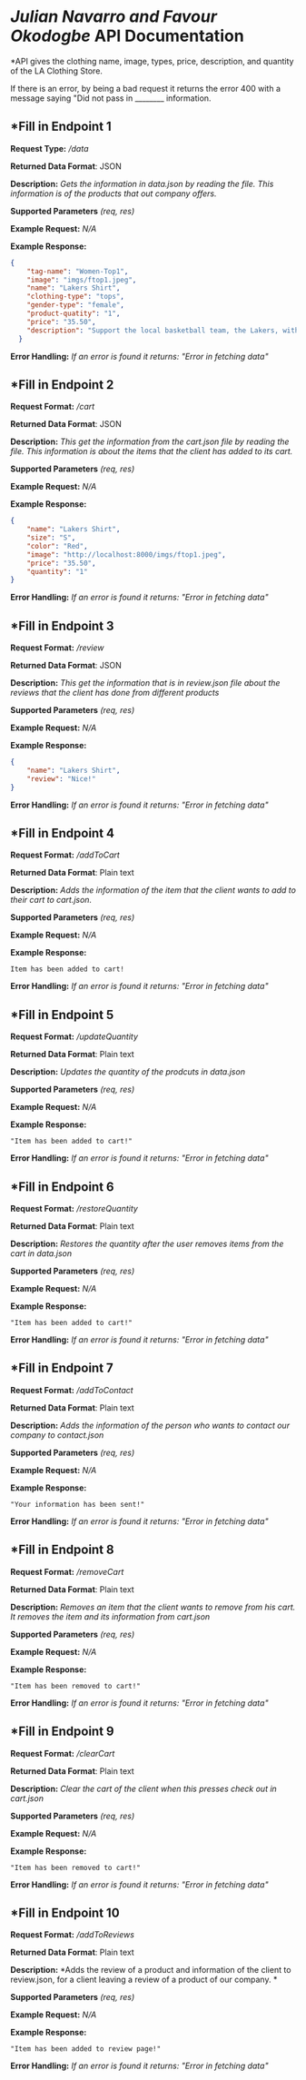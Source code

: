 # *Julian Navarro and Favour Okodogbe* API Documentation
*API gives the clothing name, image, types, price, description, and quantity
of the LA Clothing Store.

If there is an error, by being a bad request it returns the error 400 with 
a message saying "Did not pass in ________ information.

## *Fill in Endpoint 1
**Request Type:** */data*

**Returned Data Format**: JSON

**Description:** *Gets the information in data.json by reading the file. This information is of the products that out company offers.*

**Supported Parameters** *(req, res)*

**Example Request:** *N/A*

**Example Response:**
```json
{
    "tag-name": "Women-Top1",
    "image": "imgs/ftop1.jpeg",
    "name": "Lakers Shirt",
    "clothing-type": "tops",
    "gender-type": "female",
    "product-quatity": "1",
    "price": "35.50",
    "description": "Support the local basketball team, the Lakers, with this loose-fitted shirt!"
  }
```

**Error Handling:**
*If an error is found it returns:*
*"Error in fetching data"*


## *Fill in Endpoint 2
**Request Format:** */cart*

**Returned Data Format**: JSON

**Description:** *This get the information from the cart.json file by reading the file. This information is about the items
                  that the client has added to its cart.*

**Supported Parameters** *(req, res)*

**Example Request:** *N/A*

**Example Response:**
```json
{
    "name": "Lakers Shirt",
    "size": "S",
    "color": "Red",
    "image": "http://localhost:8000/imgs/ftop1.jpeg",
    "price": "35.50",
    "quantity": "1"
}
```

**Error Handling:**
*If an error is found it returns:*
*"Error in fetching data"*



## *Fill in Endpoint 3 
**Request Format:** */review*

**Returned Data Format**: JSON

**Description:** *This get the information that is in review.json file about the reviews 
                  that the client has done from different products*

**Supported Parameters** *(req, res)*

**Example Request:** *N/A*

**Example Response:**
```json
{
    "name": "Lakers Shirt",
    "review": "Nice!"
}
```

**Error Handling:**
*If an error is found it returns:*
*"Error in fetching data"*


## *Fill in Endpoint 4
**Request Format:** */addToCart*

**Returned Data Format**: Plain text

**Description:** *Adds the information of the item that the client wants to add to their cart to cart.json.*

**Supported Parameters** *(req, res)*

**Example Request:** *N/A*

**Example Response:**
```
Item has been added to cart!
```

**Error Handling:**
*If an error is found it returns:*
*"Error in fetching data"*



## *Fill in Endpoint 5
**Request Format:** */updateQuantity*

**Returned Data Format**: Plain text

**Description:** *Updates the quantity of the prodcuts in data.json*

**Supported Parameters** *(req, res)*

**Example Request:** *N/A*

**Example Response:**
```
"Item has been added to cart!"
```

**Error Handling:**
*If an error is found it returns:*
*"Error in fetching data"*


## *Fill in Endpoint 6
**Request Format:** */restoreQuantity*

**Returned Data Format**: Plain text

**Description:** *Restores the quantity after the user removes items from the cart in data.json*

**Supported Parameters** *(req, res)*

**Example Request:** *N/A*

**Example Response:**
```
"Item has been added to cart!"
```

**Error Handling:**
*If an error is found it returns:*
*"Error in fetching data"*



## *Fill in Endpoint 7
**Request Format:** */addToContact*

**Returned Data Format**: Plain text

**Description:** *Adds the information of the person who wants to contact our company to contact.json*

**Supported Parameters** *(req, res)*

**Example Request:** *N/A*

**Example Response:**
```
"Your information has been sent!"
```

**Error Handling:**
*If an error is found it returns:*
*"Error in fetching data"*


## *Fill in Endpoint 8
**Request Format:** */removeCart*

**Returned Data Format**: Plain text

**Description:** *Removes an item that the client wants to remove from his cart. It removes the item and its information from cart.json*

**Supported Parameters** *(req, res)*

**Example Request:** *N/A*

**Example Response:**
```
"Item has been removed to cart!"
```

**Error Handling:**
*If an error is found it returns:*
*"Error in fetching data"*

## *Fill in Endpoint 9
**Request Format:** */clearCart*

**Returned Data Format**: Plain text

**Description:** *Clear the cart of the client when this presses check out in cart.json*

**Supported Parameters** *(req, res)*

**Example Request:** *N/A*

**Example Response:**
```
"Item has been removed to cart!"
```

**Error Handling:**
*If an error is found it returns:*
*"Error in fetching data"*

## *Fill in Endpoint 10
**Request Format:** */addToReviews*

**Returned Data Format**: Plain text

**Description:** *Adds the review of a product and information of the client to review.json, for a client leaving a review
                  of a product of our company. *

**Supported Parameters** *(req, res)*

**Example Request:** *N/A*

**Example Response:**
```
"Item has been added to review page!"
```

**Error Handling:**
*If an error is found it returns:*
*"Error in fetching data"*